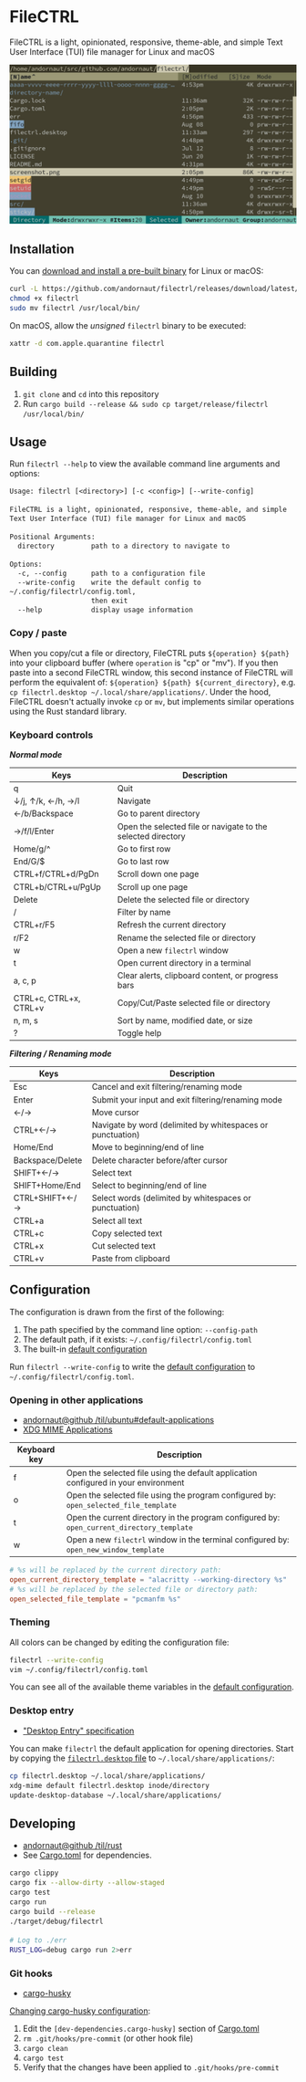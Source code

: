 # FileCTRL

FileCTRL is a light, opinionated, responsive, theme-able, and simple Text User Interface (TUI) file manager for Linux and macOS

![image](./screenshot.png)

## Installation

You can [download and install a pre-built binary](https://github.com/andornaut/filectrl/releases) for Linux or macOS:

```bash
curl -L https://github.com/andornaut/filectrl/releases/download/latest/filectrl-linux -o filectrl
chmod +x filectrl
sudo mv filectrl /usr/local/bin/
```

On macOS, allow the _unsigned_ `filectrl` binary to be executed:

```bash
xattr -d com.apple.quarantine filectrl
```

## Building

1. `git clone` and `cd` into this repository
1. Run ```cargo build --release && sudo cp target/release/filectrl /usr/local/bin/```

## Usage

Run `filectrl --help` to view the available command line arguments and options:

```text
Usage: filectrl [<directory>] [-c <config>] [--write-config]

FileCTRL is a light, opinionated, responsive, theme-able, and simple
Text User Interface (TUI) file manager for Linux and macOS

Positional Arguments:
  directory         path to a directory to navigate to

Options:
  -c, --config      path to a configuration file
  --write-config    write the default config to ~/.config/filectrl/config.toml,
                    then exit
  --help            display usage information
```

### Copy / paste

When you copy/cut a file or directory, FileCTRL puts `${operation} ${path}` into your clipboard buffer
(where `operation` is "cp" or "mv").
If you then paste into a second FileCTRL window, this second instance of FileCTRL will perform the equivalent of:
`${operation} ${path} ${current_directory}`, e.g. `cp filectrl.desktop ~/.local/share/applications/`.
Under the hood, FileCTRL doesn't actually invoke `cp` or `mv`, but implements similar operations using the Rust standard library.

### Keyboard controls

_**Normal mode**_

Keys | Description
--- | ---
q | Quit
↓/j, ↑/k, ←/h, →/l | Navigate
←/b/Backspace | Go to parent directory
→/f/l/Enter | Open the selected file or navigate to the selected directory
Home/g/^ | Go to first row
End/G/$ | Go to last row
CTRL+f/CTRL+d/PgDn | Scroll down one page
CTRL+b/CTRL+u/PgUp | Scroll up one page
Delete | Delete the selected file or directory
/ | Filter by name
CTRL+r/F5 | Refresh the current directory
r/F2 | Rename the selected file or directory
w | Open a new `filectrl` window
t | Open current directory in a terminal
a, c, p | Clear alerts, clipboard content, or progress bars
CTRL+c, CTRL+x, CTRL+v | Copy/Cut/Paste selected file or directory
n, m, s | Sort by name, modified date, or size
? | Toggle help

_**Filtering / Renaming mode**_

Keys | Description
--- | ---
Esc | Cancel and exit filtering/renaming mode
Enter | Submit your input and exit filtering/renaming mode
←/→ | Move cursor
CTRL+←/→ | Navigate by word (delimited by whitespaces or punctuation)
Home/End | Move to beginning/end of line
Backspace/Delete | Delete character before/after cursor
SHIFT+←/→ | Select text
SHIFT+Home/End | Select to beginning/end of line
CTRL+SHIFT+←/→ | Select words (delimited by whitespaces or punctuation)
CTRL+a | Select all text
CTRL+c | Copy selected text
CTRL+x | Cut selected text
CTRL+v | Paste from clipboard

## Configuration

The configuration is drawn from the first of the following:

1. The path specified by the command line option: `--config-path`
1. The default path, if it exists: `~/.config/filectrl/config.toml`
1. The built-in [default configuration](./src/app/default_config.rs)

Run `filectrl --write-config` to write the [default configuration](./src/app/default_config.rs) to `~/.config/filectrl/config.toml`.

### Opening in other applications

- [andornaut@github /til/ubuntu#default-applications](https://github.com/andornaut/til/blob/master/docs/ubuntu.md#default-applications)
- [XDG MIME Applications](https://wiki.archlinux.org/title/XDG_MIME_Applications)

Keyboard key | Description
--- | ---
f | Open the selected file using the default application configured in your environment
o | Open the selected file using the program configured by: `open_selected_file_template`
t | Open the current directory in the program configured by: `open_current_directory_template`
w | Open a new `filectrl` window in the terminal configured by: `open_new_window_template`

```toml
# %s will be replaced by the current directory path:
open_current_directory_template = "alacritty --working-directory %s"
# %s will be replaced by the selected file or directory path:
open_selected_file_template = "pcmanfm %s"
```

### Theming

All colors can be changed by editing the configuration file:

```bash
filectrl --write-config
vim ~/.config/filectrl/config.toml
```

You can see all of the available theme variables in the [default configuration](./src/app/default_config.rs).

### Desktop entry

- ["Desktop Entry" specification](https://specifications.freedesktop.org/desktop-entry-spec/desktop-entry-spec-latest.html)

You can make `filectrl` the default application for opening directories. Start by copying the [`filectrl.desktop` file](./filectrl.desktop) to `~/.local/share/applications/`:

```bash
cp filectrl.desktop ~/.local/share/applications/
xdg-mime default filectrl.desktop inode/directory
update-desktop-database ~/.local/share/applications/
```

## Developing

- [andornaut@github /til/rust](https://github.com/andornaut/til/blob/master/docs/rust.md)
- See [Cargo.toml](./Cargo.toml) for dependencies.

```bash
cargo clippy
cargo fix --allow-dirty --allow-staged
cargo test
cargo run
cargo build --release
./target/debug/filectrl

# Log to ./err
RUST_LOG=debug cargo run 2>err
```

### Git hooks

- [cargo-husky](https://github.com/rhysd/cargo-husky)

[Changing cargo-husky configuration](https://github.com/rhysd/cargo-husky/issues/30):

1. Edit the `[dev-dependencies.cargo-husky]` section of [Cargo.toml](./Cargo.toml)
1. `rm .git/hooks/pre-commit` (or other hook file)
1. `cargo clean`
1. `cargo test`
1. Verify that the changes have been applied to `.git/hooks/pre-commit`
